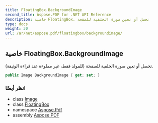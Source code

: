 ```yaml
---
title: FloatingBox.BackgroundImage
second_title: Aspose.PDF for .NET API Reference
description: خاصية FloatingBox. تحصل أو تعين صورة الخلفية للصفحة
type: docs
weight: 30
url: /ar/net/aspose.pdf/floatingbox/backgroundimage/
---
```

## خاصية FloatingBox.BackgroundImage

تحصل أو تعين صورة الخلفية للصفحة (للمولد فقط، غير مملوءة عند قراءة الوثيقة).

```csharp
public Image BackgroundImage { get; set; }
```

### انظر أيضًا

* class [Image](../../image/)
* class [FloatingBox](../)
* namespace [Aspose.Pdf](../../../aspose.pdf/)
* assembly [Aspose.PDF](../../../)